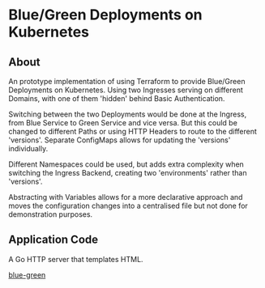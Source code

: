 # Blue/Green Deployments on Kubernetes

## About

An prototype implementation of using Terraform to provide Blue/Green Deployments on Kubernetes.
Using two Ingresses serving on different Domains, with one of them 'hidden' behind Basic Authentication.

Switching between the two Deployments would be done at the Ingress, from Blue Service to Green Service and vice versa. But this could be changed to different Paths or using HTTP Headers to route to the different 'versions'.
Separate ConfigMaps allows for updating the 'versions' individually.

Different Namespaces could be used, but adds extra complexity when switching the Ingress Backend, creating two 'environments' rather than 'versions'.

Abstracting with Variables allows for a more declarative approach and moves the configuration changes into a centralised file but not done for demonstration purposes.

## Application Code

A Go HTTP server that templates HTML.

[blue-green](https://github.com/tomowatt/blue-green)
